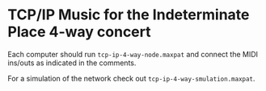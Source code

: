 # TCP/IP Music for the Indeterminate Place 4-way concert
Each computer should run `tcp-ip-4-way-node.maxpat` and connect the MIDI ins/outs as indicated in the comments.

For a simulation of the network check out `tcp-ip-4-way-smulation.maxpat`.

